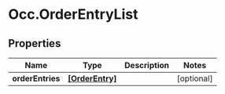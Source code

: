 # Occ.OrderEntryList

## Properties
Name | Type | Description | Notes
------------ | ------------- | ------------- | -------------
**orderEntries** | [**[OrderEntry]**](OrderEntry.md) |  | [optional] 


